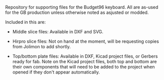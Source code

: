 Repository for supporting files for the Budget96 keyboard. All are as-used for the GB production unless otherwise noted as asjusted or modded.  

Included in this are:

 - Middle slice files: Available in DXF and SVG.
 
 - Hirpro slice files: Not on hand at the moment, will be requesting copies from Jolimon to add shortly. 
 
 - Top/bottom plate files: Available in DXF, Kicad project files, or Gerbers ready for fab. Note on the Kicad project files, both top and bottom are their own components that will need to be added to the project when opened if they don't appear automatically. 